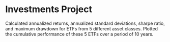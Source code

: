 # Investments Project
Calculated annualized returns, annualized standard deviations, sharpe ratio, and maximum drawdown for ETFs from 5 different asset classes. Plotted the cumulative performance of these 5 ETFs over a period of 10 years.
